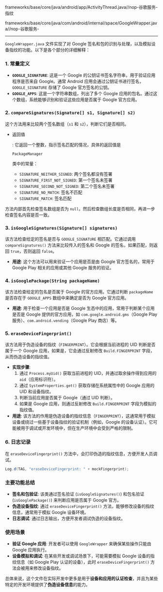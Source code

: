 frameworks/base/core/java/android/app/ActivityThread.java//nop-谷歌服务-指纹

frameworks/base/core/java/com/android/internal/space/GoogleWrapper.java//nop-谷歌服务-





























---



`GoogleWrapper.java` 文件实现了对 Google 签名和包的识别与处理，以及模拟设备指纹的功能。以下是各个部分的详细解释：

### 1. **常量定义**

- **`GOOGLE_SIGNATURE`**: 这是一个 Google 的公钥证书签名字符串，用于验证应用程序是否来自 Google。通常 Android 应用会通过公钥证书进行签名，`GOOGLE_SIGNATURE` 存储了 Google 官方签名的公钥。
- **`GOOGLE_APPS`**: 这是一个字符串数组，列出了多个 Google 应用的包名。通过这个数组，系统能够识别和验证这些应用是否属于 Google 官方应用。

### 2. **`compareSignatures(Signature[] s1, Signature[] s2)`**

这个方法用来比较两个签名数组（`s1` 和 `s2`），判断它们是否相同。

- 返回值

  : 它返回一个整数，指示签名匹配的情况，具体的返回值是 

  ```
  PackageManager
  ```

   类中的常量：

  - `SIGNATURE_NEITHER_SIGNED`: 两个签名都没有签署
  - `SIGNATURE_FIRST_NOT_SIGNED`: 第一个签名未签署
  - `SIGNATURE_SECOND_NOT_SIGNED`: 第二个签名未签署
  - `SIGNATURE_NO_MATCH`: 签名不匹配
  - `SIGNATURE_MATCH`: 签名匹配

方法内部首先检查签名数组是否为 `null`，然后检查数组长度是否相同，再进一步检查签名内容是否一致。

### 3. **`isGoogleSignatures(Signature[] signatures)`**

该方法检查给定的签名是否与 `GOOGLE_SIGNATURE` 相匹配。它通过调用 `compareSignatures()` 方法来比较传入的签名和 Google 的签名，如果匹配，则返回 `true`，否则返回 `false`。

- **用途**: 这个方法可以用来验证一个应用是否是由 Google 官方签名的，常用于 Google Play 相关的应用或其他 Google 服务的验证。

### 4. **`isGooglePackage(String packageName)`**

该方法检查给定的包名是否属于 Google 的官方应用。它通过判断 `packageName` 是否存在于 `GOOGLE_APPS` 数组中来确定是否为 Google 官方应用。

- **用途**: 用于检查一个应用是否是 Google 生态中的应用，常用于判断某个应用是否是 Google 提供的官方应用，如 `com.google.android.gms`（Google Play 服务）、`com.android.vending`（Google Play 商店）等。

### 5. **`eraseDeviceFingerprint()`**

该方法用于伪造设备的指纹（`FINGERPRINT`）。它会根据当前进程的 UID 判断是否属于一个 Google 应用，如果是，它会通过反射修改 `Build.FINGERPRINT` 字段，从而伪造设备的指纹值。

- **实现步骤**:
  1. 通过 `Process.myUid()` 获取当前进程的 UID，并通过取余操作得到应用的 `aid`（应用标识符）。
  2. 通过 `SystemProperties.get()` 获取存储在系统属性中的 Google 应用的 UID 和设备指纹。
  3. 判断当前应用是否属于 Google（通过 UID 判断）。
  4. 如果是 Google 应用，则通过反射修改 `Build.FINGERPRINT` 字段为模拟的指纹值。
- **用途**: 该方法的作用是伪造设备的指纹信息（`FINGERPRINT`），这通常用于模拟设备或绕过一些基于设备指纹的验证机制（例如，Google 的设备认证）。它可能被用于调试或开发环境中，但在生产环境中会受到严格的限制。

### 6. **日志记录**

在 `eraseDeviceFingerprint()` 方法中，会打印伪造的指纹信息，方便开发人员调试。

```java
Log.d(TAG, "eraseDeviceFingerprint: " + mockFingerprint);
```

### 主要功能总结

- **签名和包验证**: 该类通过签名验证 (`isGoogleSignatures()`) 和包名验证 (`isGooglePackage()`) 来判断应用是否属于 Google 官方。
- **伪造设备指纹**: 通过 `eraseDeviceFingerprint()` 方法，能够修改设备的指纹信息，通常用于模拟 Google 设备环境。
- **日志调试**: 通过日志输出，方便开发者调试伪造的设备指纹。

### 使用场景

- **验证 Google 应用**: 开发者可以使用 `GoogleWrapper` 来确保某些操作只能由 Google 应用执行。
- **设备模拟和调试**: 在某些开发或调试场景下，可能需要模拟 Google 设备的指纹信息（如 Google Play 认证的设备），此时 `eraseDeviceFingerprint()` 方法会被用来修改设备指纹。

总体来说，这个文件在实际开发中更多是用于**设备和应用的认证检查**，并且为某些特定的开发环境提供了**伪造设备信息**的能力。